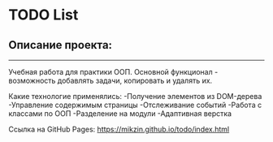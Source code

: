 # TODO List

## Описание проекта:

---

Учебная работа для практики ООП. Основной функционал - возможность добавлять задачи, копировать и удалять их.

Какие технологие применялись:
-Получение элементов из DOM-дерева
-Управление содержимым страницы
-Отслеживание событий
-Работа с классами по ООП
-Разделение на модули
-Адаптивная верстка

Ссылка на GitHub Pages: https://mikzin.github.io/todo/index.html
